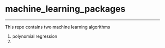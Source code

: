 # machine_learning_packages
---
This repo contains two machine learning algorithms
1. polynomial regression
2.
